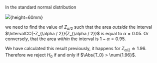 In the standard normal distribution

![](normal.gp){height=60mm}

we need to find the value of $Z_{\alpha / 2}$ such that the area _outside_ the interval
$\IntervalCC{-Z_{\alpha / 2}}{Z_{\alpha / 2}}$ is equal to $\alpha = \num{0.05}$.
Or conversely, that the area _within_ the interval is $1 - \alpha = \num{0.95}$.

We have calculated this result previously, it happens for $Z_{\alpha / 2} \doteq \num{1.96}$.
Therefore we reject $H_0$ if and only if $\Abs{T_0} > \num{1.96}$.
